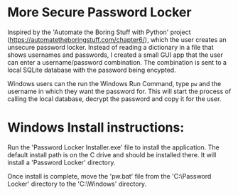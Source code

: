 # More Secure Password Locker
Inspired by the 'Automate the Boring Stuff with Python' project (https://automatetheboringstuff.com/chapter6/), which the user creates an unsecure password locker.
Instead of reading a dictionary in a file that shows usernames and passwords, I created a small GUI app that the user can enter a username/password combination.
The combination is sent to a local SQLite database with the password being encypted.

Windows users can the run the Windows Run Command, type `pw` and the username in which they want the password for.
This will start the process of calling the local database, decrypt the password and copy it for the user.


# Windows Install instructions:
Run the 'Password Locker Installer.exe' file to install the application. The default install path is on the C drive and should be installed there. It will install a 'Password Locker' directory.

Once install is complete, move the 'pw.bat' file from the 'C:\Password Locker' directory to the 'C:\Windows' directory.
